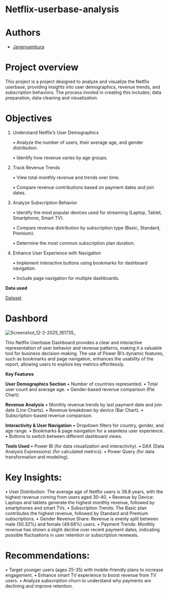 # Netflix-userbase-analysis

# Authors

* <a href="https://github.com/nyambura-maker">Janenyambura</a>

# Project overview

This project is a project designed to analyze and visualize the Netflix userbase, providing insights into user demographics, revenue trends, and subscription behaviors. The process involed in creating this includes; data preparation, data cleaning and visualization.

# Objectives
1.	Understand Netflix’s User Demographics

	•	Analyze the number of users, their average age, and gender distribution.

	•	Identify how revenue varies by age groups.
3.	Track Revenue Trends
   
	•	View total monthly revenue and trends over time.

	•	Compare revenue contributions based on payment dates and join dates.
5.	Analyze Subscription Behavior
   
	•	Identify the most popular devices used for streaming (Laptop, Tablet, Smartphone, Smart TV).

	•	Compare revenue distribution by subscription type (Basic, Standard, Premium).

	•	Determine the most common subscription plan duration.
7.	Enhance User Experience with Navigation
   
	•	Implement interactive buttons using bookmarks for dashboard navigation.

	•	Include page navigation for multiple dashboards.

**Data used**

<a href="https://github.com/nyambura-maker/Netflix-userbase-analysis/commit/816bdefdfb4517b423306aa05454239c90398f74">Dataset</a>

# Dashbord
![Screenshot_12-2-2025_181735_](https://github.com/user-attachments/assets/ce1cbd4b-27a8-4c36-8e18-b10ec3942ce0)

This Netflix Userbase Dashboard provides a clear and interactive representation of user behavior and revenue patterns, making it a valuable tool for business decision-making. The use of Power BI’s dynamic features, such as bookmarks and page navigation, enhances the usability of the report, allowing users to explore key metrics effortlessly.

**Key Features**

 **User Demographics Section**
	•	Number of countries represented.
	•	Total user count and average age.
	•	Gender-based revenue comparison (Pie Chart).

 **Revenue Analysis**
	•	Monthly revenue trends by last payment date and join date (Line Charts).
	•	Revenue breakdown by device (Bar Chart).
	•	Subscription-based revenue comparison.

 **Interactivity & User Navigation**
	•	Dropdown filters for country, gender, and age range.
	•	Bookmarks & page navigation for a seamless user experience.
	•	Buttons to switch between different dashboard views.

**Tools Used**
	•	Power BI (for data visualization and interactivity).
	•	DAX (Data Analysis Expressions) (for calculated metrics).
	•	Power Query (for data transformation and modeling).
 # Key Insights:
• User Distribution: The average age of Netflix users is 38.8 years, with the highest revenue coming from users aged 30-40.
• Revenue by Device: Laptops and tablets generate the highest monthly revenue, followed by smartphones and smart TVs.
• Subscription Trends: The Basic plan contributes the highest revenue, followed by Standard and Premium subscriptions.
• Gender Revenue Share: Revenue is evenly split between male (50.32%) and female (49.68%) users.
• Payment Trends: Monthly revenue has shown a slight decline over recent payment dates, indicating possible fluctuations in user retention or
subscription renewals.

# Recommendations:
• Target younger users (ages 25-35) with mobile-friendly plans to increase engagement.
• Enhance smart TV experience to boost revenue from TV users.
• Analyze subscription churn to understand why payments are declining and improve retention.




